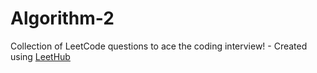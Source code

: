# Algorithm-2
Collection of LeetCode questions to ace the coding interview! - Created using [LeetHub](https://github.com/QasimWani/LeetHub)
